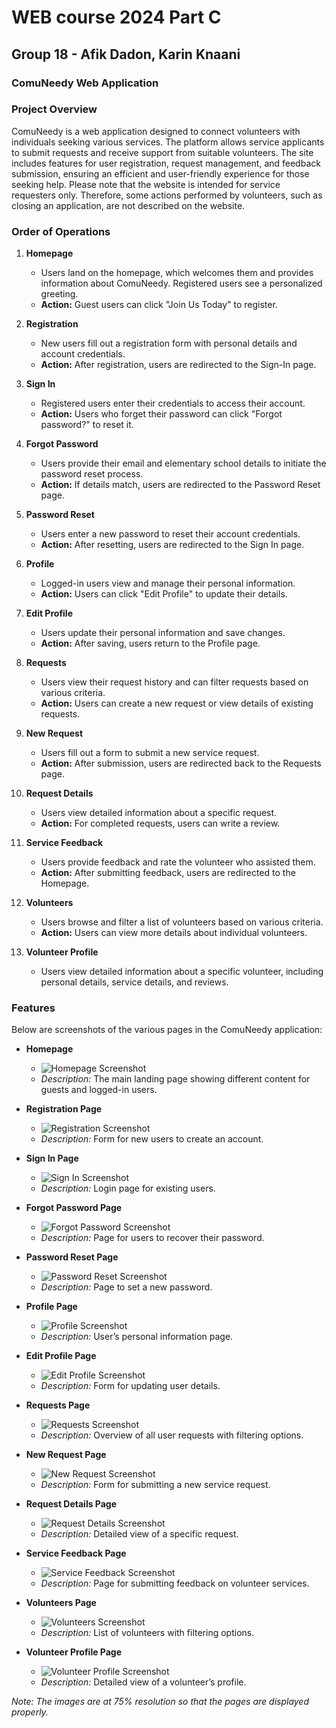 # WEB course 2024 Part C
## Group 18 - Afik Dadon, Karin Knaani
### ComuNeedy Web Application

### Project Overview
ComuNeedy is a web application designed to connect volunteers with individuals seeking various services. The platform allows service applicants to submit requests and receive support from suitable volunteers. The site includes features for user registration, request management, and feedback submission, ensuring an efficient and user-friendly experience for those seeking help. Please note that the website is intended for service requesters only. Therefore, some actions performed by volunteers, such as closing an application, are not described on the website.

### Order of Operations
1. **Homepage**
   - Users land on the homepage, which welcomes them and provides information about ComuNeedy. Registered users see a personalized greeting.
   - **Action:** Guest users can click "Join Us Today" to register.

2. **Registration**
   - New users fill out a registration form with personal details and account credentials.
   - **Action:** After registration, users are redirected to the Sign-In page.

3. **Sign In**
   - Registered users enter their credentials to access their account.
   - **Action:** Users who forget their password can click "Forgot password?" to reset it.

4. **Forgot Password**
   - Users provide their email and elementary school details to initiate the password reset process.
   - **Action:** If details match, users are redirected to the Password Reset page.

5. **Password Reset**
   - Users enter a new password to reset their account credentials.
   - **Action:** After resetting, users are redirected to the Sign In page.

6. **Profile**
   - Logged-in users view and manage their personal information.
   - **Action:** Users can click "Edit Profile" to update their details.

7. **Edit Profile**
   - Users update their personal information and save changes.
   - **Action:** After saving, users return to the Profile page.

8. **Requests**
   - Users view their request history and can filter requests based on various criteria.
   - **Action:** Users can create a new request or view details of existing requests.

9. **New Request**
   - Users fill out a form to submit a new service request.
   - **Action:** After submission, users are redirected back to the Requests page.

10. **Request Details**
    - Users view detailed information about a specific request.
    - **Action:** For completed requests, users can write a review.

11. **Service Feedback**
    - Users provide feedback and rate the volunteer who assisted them.
    - **Action:** After submitting feedback, users are redirected to the Homepage.

12. **Volunteers**
    - Users browse and filter a list of volunteers based on various criteria.
    - **Action:** Users can view more details about individual volunteers.

13. **Volunteer Profile**
    - Users view detailed information about a specific volunteer, including personal details, service details, and reviews.

### Features
Below are screenshots of the various pages in the ComuNeedy application:

- **Homepage**
  - ![Homepage Screenshot](static/media/ReadMeScreenshot/homepage_screenshot.png)
  - *Description:* The main landing page showing different content for guests and logged-in users.

- **Registration Page**
  - ![Registration Screenshot](static/media/ReadMeScreenshot/registration_screenshot.png)
  - *Description:* Form for new users to create an account.

- **Sign In Page**
  - ![Sign In Screenshot](static/media/ReadMeScreenshot/signin_screenshot.png)
  - *Description:* Login page for existing users.

- **Forgot Password Page**
  - ![Forgot Password Screenshot](static/media/ReadMeScreenshot/forgot_password_screenshot.png)
  - *Description:* Page for users to recover their password.

- **Password Reset Page**
  - ![Password Reset Screenshot](static/media/ReadMeScreenshot/password_reset_screenshot.png)
  - *Description:* Page to set a new password.

- **Profile Page**
  - ![Profile Screenshot](static/media/ReadMeScreenshot/profile_screenshot.png)
  - *Description:* User’s personal information page.

- **Edit Profile Page**
  - ![Edit Profile Screenshot](static/media/ReadMeScreenshot/edit_profile_screenshot.png)
  - *Description:* Form for updating user details.

- **Requests Page**
  - ![Requests Screenshot](static/media/ReadMeScreenshot/requests_screenshot.png)
  - *Description:* Overview of all user requests with filtering options.

- **New Request Page**
  - ![New Request Screenshot](static/media/ReadMeScreenshot/new_request_screenshot.png)
  - *Description:* Form for submitting a new service request.

- **Request Details Page**
  - ![Request Details Screenshot](static/media/ReadMeScreenshot/request_details_screenshot.png)
  - *Description:* Detailed view of a specific request.

- **Service Feedback Page**
  - ![Service Feedback Screenshot](static/media/ReadMeScreenshot/service_feedback_screenshot.png)
  - *Description:* Page for submitting feedback on volunteer services.

- **Volunteers Page**
  - ![Volunteers Screenshot](static/media/ReadMeScreenshot/volunteers_screenshot.png)
  - *Description:* List of volunteers with filtering options.

- **Volunteer Profile Page**
  - ![Volunteer Profile Screenshot](static/media/ReadMeScreenshot/volunteer_profile_screenshot.png)
  - *Description:* Detailed view of a volunteer’s profile.

*Note: The images are at 75% resolution so that the pages are displayed properly.*


